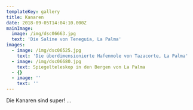 ```yaml
---
templateKey: gallery
title: Kanaren
date: 2018-09-05T14:04:10.000Z
mainImage:
  image: /img/dsc06663.jpg
  text: 'Die Saline von Teneguia, La Palma'
images:
  - image: /img/dsc06525.jpg
    text: 'Die überdimensionierte Hafenmole von Tazacorte, La Palma'
  - image: /img/dsc06680.jpg
    text: Spiegelteleskop in den Bergen von La Palma
  - {}
  - image: ''
    text: ''
---
```


Die Kanaren sind super! ...
